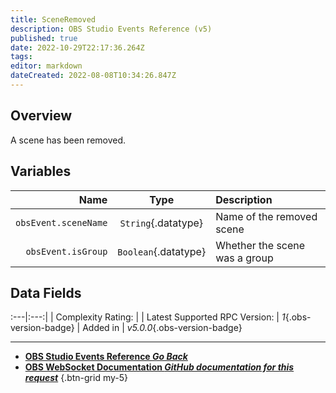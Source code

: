 ```yaml
---
title: SceneRemoved
description: OBS Studio Events Reference (v5)
published: true
date: 2022-10-29T22:17:36.264Z
tags: 
editor: markdown
dateCreated: 2022-08-08T10:34:26.847Z
---
```


## Overview
A scene has been removed.

## Variables
Name | Type | Description | 
----:|:----:|:------------|
`obsEvent.sceneName` | `String`{.datatype} | Name of the removed scene
`obsEvent.isGroup` | `Boolean`{.datatype} | Whether the scene was a group

## Data Fields
:---|:---:|
| Complexity Rating: | <span class="stars stars--2"></span>
| Latest Supported RPC Version: | *1*{.obs-version-badge}
| Added in | *v5.0.0*{.obs-version-badge}

---

- [<i class="mdi mdi-chevron-left"></i>**OBS Studio Events Reference *Go Back***](/Broadcasters/OBS/Events)
- [<i class="mdi mdi-github"></i> **OBS WebSocket Documentation *GitHub documentation for this request***](https://github.com/obsproject/obs-websocket/blob/master/docs/generated/protocol.md#sceneremoved)
{.btn-grid my-5}